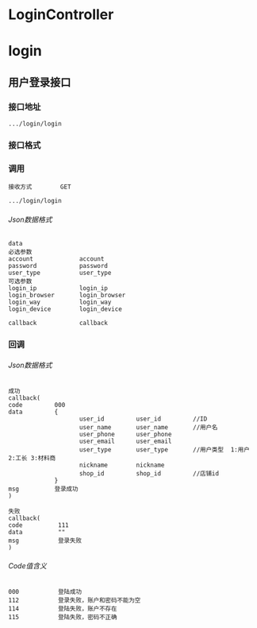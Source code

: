 # LoginController #
# login
## 用户登录接口

### 接口地址

```
.../login/login
```

### 接口格式

### 调用

```
接收方式        GET
```

```
.../login/login
```

###### Json数据格式
```
data
必选参数
account             account
password            password
user_type           user_type
可选参数
login_ip            login_ip
login_browser       login_browser
login_way           login_way
login_device        login_device

callback            callback
```

### 回调
###### Json数据格式

```
成功
callback(
code         000
data         {
                    user_id         user_id         //ID
                    user_name       user_name       //用户名
                    user_phone      user_phone       
                    user_email      user_email
                    user_type       user_type       //用户类型  1:用户 2:工长 3:材料商 
                    nickname        nickname
                    shop_id         shop_id         //店铺id
             }
msg          登录成功
)
```

```
失败
callback(
code          111
data          ""
msg           登录失败
)
```

###### Code值含义

```
000           登陆成功
112           登录失败，账户和密码不能为空
114           登陆失败，账户不存在
115           登陆失败，密码不正确
```